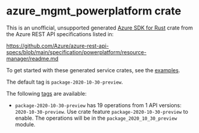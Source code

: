 # azure_mgmt_powerplatform crate

This is an unofficial, unsupported generated [Azure SDK for Rust](https://github.com/Azure/azure-sdk-for-rust/tree/legacy) crate from the Azure REST API specifications listed in:

https://github.com/Azure/azure-rest-api-specs/blob/main/specification/powerplatform/resource-manager/readme.md

To get started with these generated service crates, see the [examples](https://github.com/Azure/azure-sdk-for-rust/blob/legacy/services/README.md#examples).

The default tag is `package-2020-10-30-preview`.

The following [tags](https://github.com/Azure/azure-sdk-for-rust/blob/legacy/services/tags.md) are available:

- `package-2020-10-30-preview` has 19 operations from 1 API versions: `2020-10-30-preview`. Use crate feature `package-2020-10-30-preview` to enable. The operations will be in the `package_2020_10_30_preview` module.